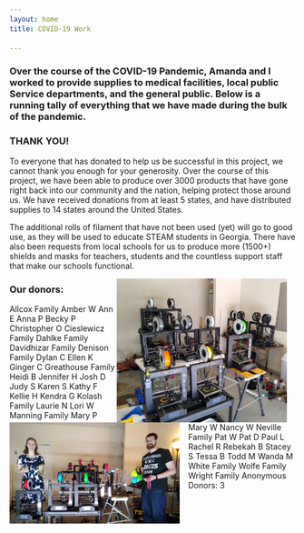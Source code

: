 ```yaml
---
layout: home
title: COVID-19 Work

---
```


### Over the course of the COVID-19 Pandemic, Amanda and I worked to provide supplies to medical facilities, local public Service departments, and the general public.  Below is a running tally of everything that we have made during the bulk of the pandemic.



### THANK YOU!
To everyone that has donated to help us be successful in this project, we cannot thank you enough for your generosity.  Over the course of this project, we have been able to produce over 3000 products that have gone right back into our community and the nation, helping protect those around us. We have received donations from at least 5 states, and have distributed supplies to 14 states around the United States. 

The additional rolls of filament that have not been used (yet) will go to good use, as they will be used to educate STEAM students in Georgia.  There have also been requests from local schools for us to produce more (1500+) shields and masks for teachers, students and the countless support staff that make our schools functional.


<p>
  <img src="assets/images/covprint.jpg" alt="Printer setup in my garage" style="float:right; margin-right: 15px; width:300px;">
  <img src="assets/images/covus.jpg" alt="Amanda and I with the products" style="float:left; margin-right: 15px; width:300px;">
   
</p>


### Our donors:
Allcox Family
Amber W
Ann E
Anna P
Becky P
Christopher O
Cieslewicz Family
Dahlke Family
Davidhizar Family
Denison Family
Dylan C
Ellen K
Ginger C
Greathouse Family
Heidi B
Jennifer H
Josh D
Judy S
Karen S
Kathy F
Kellie H
Kendra G
Kolash Family
Laurie N
Lori W
Manning Family
Mary P
Mary W
Nancy W
Neville Family
Pat W
Pat D
Paul L
Rachel R
Rebekah B
Stacey S
Tessa B
Todd M
Wanda M
White Family
Wolfe Family
Wright Family
Anonymous Donors: 3
